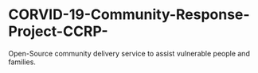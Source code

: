 # CORVID-19-Community-Response-Project-CCRP-
Open-Source community delivery service to assist vulnerable people and families. 
